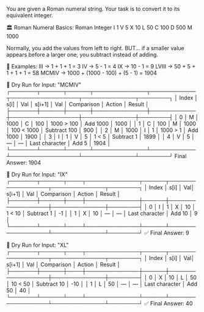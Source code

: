 You are given a Roman numeral string. Your task is to convert it to its equivalent integer.

🏛 Roman Numeral Basics:
Roman	Integer
I	1
V	5
X	10
L	50
C	100
D	500
M	1000

Normally, you add the values from left to right.
BUT... if a smaller value appears before a larger one, you subtract instead of adding.

🧠 Examples:
III → 1 + 1 + 1 = 3
IV → 5 - 1 = 4
IX → 10 - 1 = 9
LVIII → 50 + 5 + 1 + 1 + 1 = 58
MCMIV → 1000 + (1000 - 100) + (5 - 1) = 1904

🧪 Dry Run for Input: "MCMIV"
┌───────┬──────┬──────┬──────────────┬────────────┬──────────────────┬──────────────┬────────┐
│ Index │ s[i] │ Val  │ s[i+1]       │ Val        │ Comparison       │ Action       │ Result │
├───────┼──────┼──────┼──────────────┼────────────┼──────────────────┼──────────────┼────────┤
│   0   │  M   │ 1000 │ C            │ 100        │ 1000 > 100       │ Add 1000     │ 1000   │
│   1   │  C   │ 100  │ M            │ 1000       │ 100 < 1000       │ Subtract 100 │ 900    │
│   2   │  M   │ 1000 │ I            │ 1          │ 1000 > 1         │ Add 1000     │ 1900   │
│   3   │  I   │ 1    │ V            │ 5          │ 1 < 5            │ Subtract 1   │ 1899   │
│   4   │  V   │ 5    │ —            │ —          │ Last character   │ Add 5        │ 1904   │
└───────┴──────┴──────┴──────────────┴────────────┴──────────────────┴──────────────┴────────┘
 Final Answer: 1904

🧪 Dry Run for Input: "IX"
┌───────┬──────┬────┬──────────────┬──────┬──────────────────┬──────────────┬────────┐
│ Index │ s[i] │ Val│ s[i+1]       │ Val  │ Comparison       │ Action       │ Result │
├───────┼──────┼────┼──────────────┼──────┼──────────────────┼──────────────┼────────┤
│   0   │  I   │ 1  │ X            │ 10   │ 1 < 10           │ Subtract 1   │ -1     │
│   1   │  X   │ 10 │ —            │ —    │ Last character   │ Add 10       │ 9      │
└───────┴──────┴────┴──────────────┴──────┴──────────────────┴──────────────┴────────┘
✅ Final Answer: 9

🧪 Dry Run for Input: "XL"
┌───────┬──────┬────┬──────────────┬──────┬──────────────────┬──────────────┬────────┐
│ Index │ s[i] │ Val│ s[i+1]       │ Val  │ Comparison       │ Action       │ Result │
├───────┼──────┼────┼──────────────┼──────┼──────────────────┼──────────────┼────────┤
│   0   │  X   │ 10 │ L            │ 50   │ 10 < 50          │ Subtract 10  │ -10    │
│   1   │  L   │ 50 │ —            │ —    │ Last character   │ Add 50       │ 40     │
└───────┴──────┴────┴──────────────┴──────┴──────────────────┴──────────────┴────────┘
✅ Final Answer: 40

